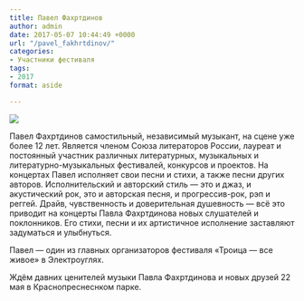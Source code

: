 ```yaml
---
title: Павел Фахртдинов
author: admin
date: 2017-05-07 10:44:49 +0000
url: "/pavel_fakhrtdinov/"
categories:
- Участники фестиваля
tags:
- 2017
format: aside

---
```

![](/images/Nikolin-den-Pavel-Fahrtdinov.jpg)

Павел Фахртдинов самостильный, независимый музыкант, на сцене уже более 12 лет. Является членом Союза литераторов России, лауреат и постоянный участник различных литературных, музыкальных и литературно-музыкальных фестивалей, конкурсов и проектов. На концертах Павел исполняет свои песни и стихи, а также песни других авторов. Исполнительский и авторский стиль — это и джаз, и акустический рок, это и авторская песня, и прогрессив-рок, рэп и реггей. Драйв, чувственность и доверительная душевность — всё это приводит на концерты Павла Фахртдинова новых слушателей и поклонников. Его стихи, песни и их артистичное исполнение заставляют задуматься и улыбнуться.

Павел — один из главных организаторов фестиваля «Троица — все живое» в Электроуглях.

Ждём давних ценителей музыки Павла Фахртдинова и новых друзей 22 мая в Краснопреснеснком парке.